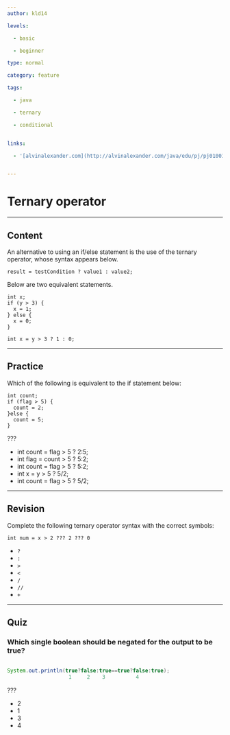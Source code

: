 ```yaml
---
author: kld14

levels:

  - basic

  - beginner

type: normal

category: feature

tags:

  - java

  - ternary

  - conditional


links:

  - '[alvinalexander.com](http://alvinalexander.com/java/edu/pj/pj010018){website}'


---
```


# Ternary operator

---
## Content

An alternative to using an if/else statement is the use of the ternary operator, whose syntax appears below.
```
result = testCondition ? value1 : value2;
```
Below are two equivalent statements.

```
int x;
if (y > 3) {
  x = 1;
} else {
  x = 0;
}
```
```
int x = y > 3 ? 1 : 0;
```

---
## Practice

Which of the following is equivalent to the if statement below:
```
int count;
if (flag > 5) {
  count = 2;
}else {
  count = 5;
}
```
???

* int count = flag > 5 ? 2:5;
* int flag = count > 5 ? 5:2;
* int count = flag > 5 ? 5:2;
* int x = y > 5 ? 5/2;
* int count = flag > 5 ? 5/2;

---
## Revision

Complete the following ternary operator syntax with the correct symbols:
```
int num = x > 2 ??? 2 ??? 0
```


* `?`
* `:`
* `>`
* `<`
* `/`
* `//`
* `+`

---
## Quiz 
### Which single boolean should be negated for the output to be true?

```java

System.out.println(true?false:true==true?false:true);
                    1     2    3          4
```

 ???

* 2
* 1
* 3
* 4
